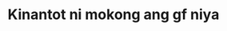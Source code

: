 ---
layout: post
title: Kinantot ni mokong ang gf niya
duration: '08:09'
view: 263
rate: 2
video: 'https://flashservice.xvideos.com/embedframe/26606769'
category: 
 - pinay
tags: 
 - pinay-sex
 - nagparaos
 - nene
 - mokong
 - fucked
 - jackpot
 - threesome
 - flawless
priority: 0.9
changefreq: daily
---
